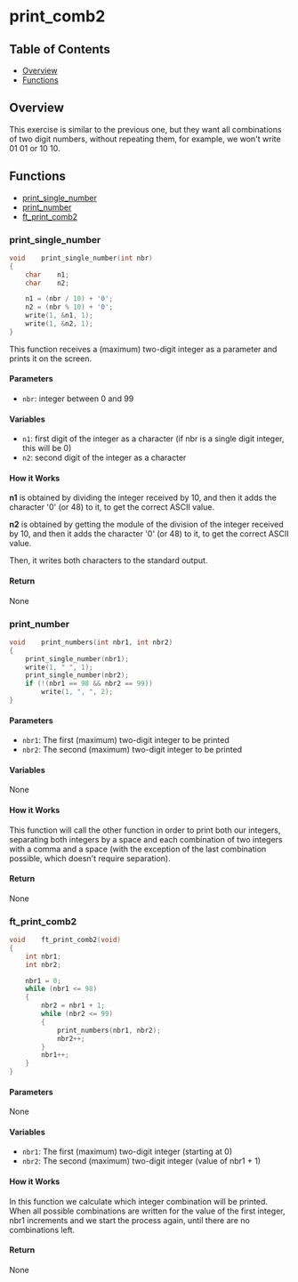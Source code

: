 # print_comb2

## Table of Contents

- [Overview](#overview)
- [Functions](#functions)

## Overview

This exercise is similar to the previous one, but they want all combinations of two digit numbers, without repeating them, for example, we won't write 01 01 or 10 10.

## Functions

- [print_single_number](#print_single_number)
- [print_number](#print_number)
- [ft_print_comb2](#ft_print_comb2)

### print_single_number

```c
void	print_single_number(int nbr)
{
	char	n1;
	char	n2;

	n1 = (nbr / 10) + '0';
	n2 = (nbr % 10) + '0';
	write(1, &n1, 1);
	write(1, &n2, 1);
}
```

This function receives a (maximum) two-digit integer as a parameter and prints it on the screen.

#### Parameters

- `nbr`: integer between 0 and 99

#### Variables

- `n1`: first digit of the integer as a character (if nbr is a single digit integer, this will be 0)
- `n2`: second digit of the integer as a character

#### How it Works

**n1** is obtained by dividing the integer received by 10, and then it adds the character '0' (or 48) to it, to get the correct ASCII value.

**n2** is obtained by getting the module of the division of the integer received by 10, and then it adds the character '0' (or 48) to it, to get the correct ASCII value.

Then, it writes both characters to the standard output.

#### Return

None

### print_number

```c
void	print_numbers(int nbr1, int nbr2)
{
	print_single_number(nbr1);
	write(1, " ", 1);
	print_single_number(nbr2);
	if (!(nbr1 == 98 && nbr2 == 99))
		write(1, ", ", 2);
}
```

#### Parameters

- `nbr1`: The first (maximum) two-digit integer to be printed
- `nbr2`: The second (maximum) two-digit integer to be printed

#### Variables

None

#### How it Works

This function will call the other function in order to print both our integers, separating both integers by a space and each combination of two integers with a comma and a space (with the exception of the last combination possible, which doesn't require separation).

#### Return

None

### ft_print_comb2

```c
void	ft_print_comb2(void)
{
	int	nbr1;
	int	nbr2;

	nbr1 = 0;
	while (nbr1 <= 98)
	{
		nbr2 = nbr1 + 1;
		while (nbr2 <= 99)
		{
			print_numbers(nbr1, nbr2);
			nbr2++;
		}
		nbr1++;
	}
}
```

#### Parameters

None

#### Variables

- `nbr1`: The first (maximum) two-digit integer (starting at 0)
- `nbr2`: The second (maximum) two-digit integer (value of nbr1 + 1)

#### How it Works

In this function we calculate which integer combination will be printed. When all possible combinations are written for the value of the first integer, nbr1 increments and we start the process again, until there are no combinations left.

#### Return

None